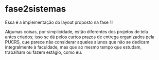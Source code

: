 # fase2sistemas

Essa é a implementação do layout proposto na fase 1!

Algumas coisas, por simplicidade, estão diferentes dos projetos de tela antes criados; isso se dá pelos curtos prazos de entrega organizados pela PUCRS, que parece não considerar aqueles alunos que não se dedicam integralmente à faculdade, mas que ao mesmo tempo que estudam, trabalham ou fazem estágio, como eu.
